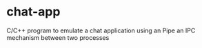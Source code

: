# chat-app
C/C++ program to emulate a chat application using an Pipe an IPC mechanism between two processes
